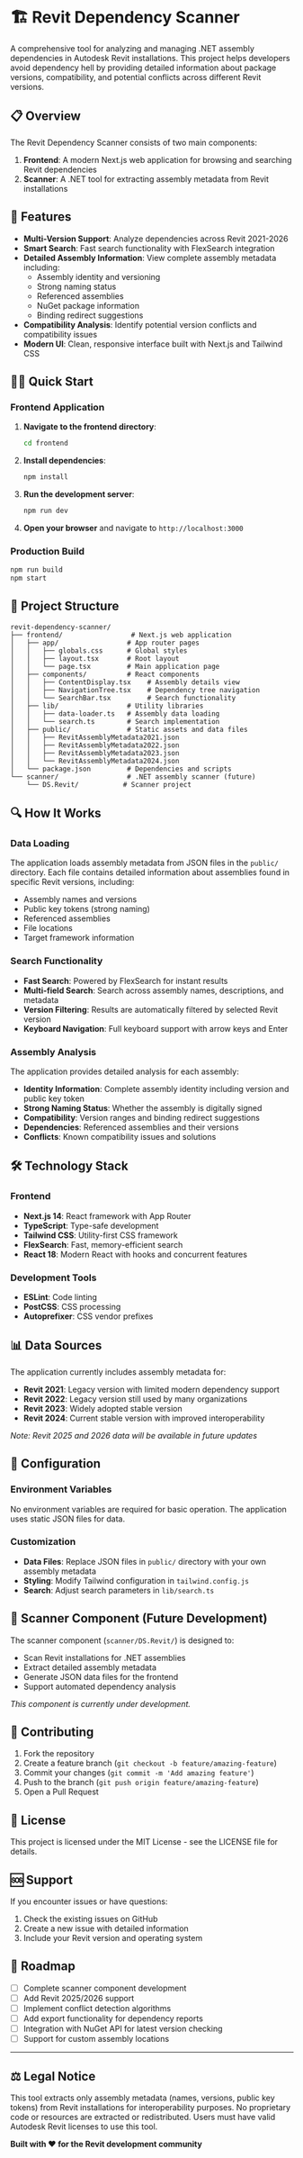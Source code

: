 # 🏗️ Revit Dependency Scanner

A comprehensive tool for analyzing and managing .NET assembly dependencies in Autodesk Revit installations. This project helps developers avoid dependency hell by providing detailed information about package versions, compatibility, and potential conflicts across different Revit versions.

## 📋 Overview

The Revit Dependency Scanner consists of two main components:

1. **Frontend**: A modern Next.js web application for browsing and searching Revit dependencies
2. **Scanner**: A .NET tool for extracting assembly metadata from Revit installations

## 🚀 Features

- **Multi-Version Support**: Analyze dependencies across Revit 2021-2026
- **Smart Search**: Fast search functionality with FlexSearch integration
- **Detailed Assembly Information**: View complete assembly metadata including:
  - Assembly identity and versioning
  - Strong naming status
  - Referenced assemblies
  - NuGet package information
  - Binding redirect suggestions
- **Compatibility Analysis**: Identify potential version conflicts and compatibility issues
- **Modern UI**: Clean, responsive interface built with Next.js and Tailwind CSS

## 🏃‍♂️ Quick Start

### Frontend Application

1. **Navigate to the frontend directory**:
   ```bash
   cd frontend
   ```

2. **Install dependencies**:
   ```bash
   npm install
   ```

3. **Run the development server**:
   ```bash
   npm run dev
   ```

4. **Open your browser** and navigate to `http://localhost:3000`

### Production Build

```bash
npm run build
npm start
```

## 📁 Project Structure

```
revit-dependency-scanner/
├── frontend/                 # Next.js web application
│   ├── app/                 # App router pages
│   │   ├── globals.css      # Global styles
│   │   ├── layout.tsx       # Root layout
│   │   └── page.tsx         # Main application page
│   ├── components/          # React components
│   │   ├── ContentDisplay.tsx    # Assembly details view
│   │   ├── NavigationTree.tsx    # Dependency tree navigation
│   │   └── SearchBar.tsx         # Search functionality
│   ├── lib/                 # Utility libraries
│   │   ├── data-loader.ts   # Assembly data loading
│   │   └── search.ts        # Search implementation
│   ├── public/              # Static assets and data files
│   │   ├── RevitAssemblyMetadata2021.json
│   │   ├── RevitAssemblyMetadata2022.json
│   │   ├── RevitAssemblyMetadata2023.json
│   │   └── RevitAssemblyMetadata2024.json
│   └── package.json         # Dependencies and scripts
└── scanner/                 # .NET assembly scanner (future)
    └── DS.Revit/           # Scanner project
```

## 🔍 How It Works

### Data Loading
The application loads assembly metadata from JSON files in the `public/` directory. Each file contains detailed information about assemblies found in specific Revit versions, including:

- Assembly names and versions
- Public key tokens (strong naming)
- Referenced assemblies
- File locations
- Target framework information

### Search Functionality
- **Fast Search**: Powered by FlexSearch for instant results
- **Multi-field Search**: Search across assembly names, descriptions, and metadata
- **Version Filtering**: Results are automatically filtered by selected Revit version
- **Keyboard Navigation**: Full keyboard support with arrow keys and Enter

### Assembly Analysis
The application provides detailed analysis for each assembly:

- **Identity Information**: Complete assembly identity including version and public key token
- **Strong Naming Status**: Whether the assembly is digitally signed
- **Compatibility**: Version ranges and binding redirect suggestions
- **Dependencies**: Referenced assemblies and their versions
- **Conflicts**: Known compatibility issues and solutions

## 🛠️ Technology Stack

### Frontend
- **Next.js 14**: React framework with App Router
- **TypeScript**: Type-safe development
- **Tailwind CSS**: Utility-first CSS framework
- **FlexSearch**: Fast, memory-efficient search
- **React 18**: Modern React with hooks and concurrent features

### Development Tools
- **ESLint**: Code linting
- **PostCSS**: CSS processing
- **Autoprefixer**: CSS vendor prefixes

## 📊 Data Sources

The application currently includes assembly metadata for:
- **Revit 2021**: Legacy version with limited modern dependency support
- **Revit 2022**: Legacy version still used by many organizations
- **Revit 2023**: Widely adopted stable version
- **Revit 2024**: Current stable version with improved interoperability

*Note: Revit 2025 and 2026 data will be available in future updates*

## 🔧 Configuration

### Environment Variables
No environment variables are required for basic operation. The application uses static JSON files for data.

### Customization
- **Data Files**: Replace JSON files in `public/` directory with your own assembly metadata
- **Styling**: Modify Tailwind configuration in `tailwind.config.js`
- **Search**: Adjust search parameters in `lib/search.ts`

## 🚧 Scanner Component (Future Development)

The scanner component (`scanner/DS.Revit/`) is designed to:
- Scan Revit installations for .NET assemblies
- Extract detailed assembly metadata
- Generate JSON data files for the frontend
- Support automated dependency analysis

*This component is currently under development.*

## 🤝 Contributing

1. Fork the repository
2. Create a feature branch (`git checkout -b feature/amazing-feature`)
3. Commit your changes (`git commit -m 'Add amazing feature'`)
4. Push to the branch (`git push origin feature/amazing-feature`)
5. Open a Pull Request

## 📝 License

This project is licensed under the MIT License - see the LICENSE file for details.

## 🆘 Support

If you encounter issues or have questions:
1. Check the existing issues on GitHub
2. Create a new issue with detailed information
3. Include your Revit version and operating system

## 🔮 Roadmap

- [ ] Complete scanner component development
- [ ] Add Revit 2025/2026 support
- [ ] Implement conflict detection algorithms
- [ ] Add export functionality for dependency reports
- [ ] Integration with NuGet API for latest version checking
- [ ] Support for custom assembly locations

---

## ⚖️ Legal Notice

This tool extracts only assembly metadata (names, versions, public key tokens) from Revit installations for interoperability purposes. No proprietary code or resources are extracted or redistributed. Users must have valid Autodesk Revit licenses to use this tool.

**Built with ❤️ for the Revit development community**
